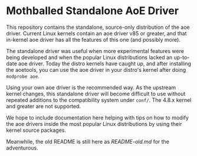 # Mothballed Standalone AoE Driver

This repository contains the standalone, source-only distribution of
the aoe driver.  Current Linux kernels contain an aoe driver v85 or
greater, and that in-kernel aoe driver has all the features of this
one (and possibly more).

The standalone driver was useful when more experimental features were
being developed and when the popular Linux distributions lacked an
up-to-date aoe driver.  Today the distro kernels have caught up, and
after installing the aoetools, you can use the aoe driver in your
distro's kernel after doing `modprobe aoe`.

Using your own aoe driver is the recommended way.  As the upstream
kernel changes, this standalone driver will become difficult to use
without repeated additions to the compatibility system under `conf/`.
The 4.8.x kernel and greater are not supported.

We hope to include documentation here helping with tips on how to
modify the aoe drivers inside the most popular Linux distributions by
using their kernel source packages.

Meanwhile, the old README is still here as *README-old.md* for the
adventurous.